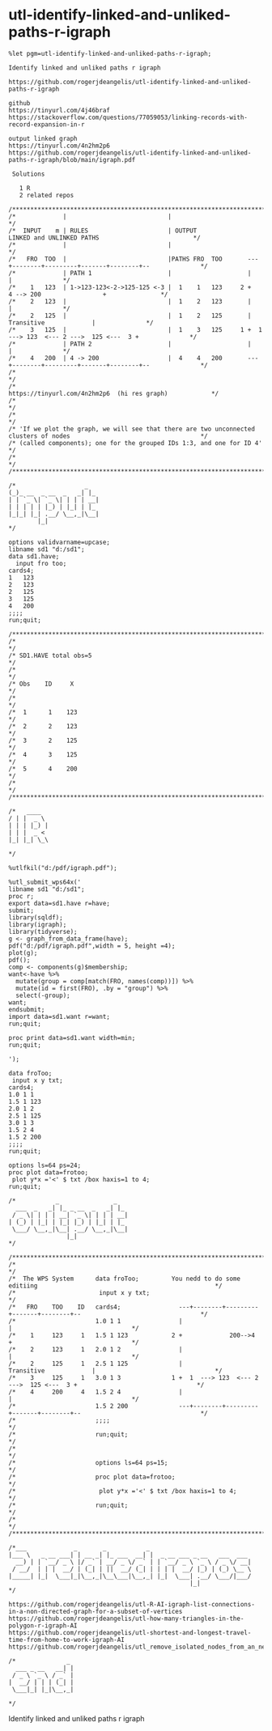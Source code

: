 # utl-identify-linked-and-unliked-paths-r-igraph
    %let pgm=utl-identify-linked-and-unliked-paths-r-igraph;

    Identify linked and unliked paths r igraph

    https://github.com/rogerjdeangelis/utl-identify-linked-and-unliked-paths-r-igraph

    github
    https://tinyurl.com/4j46braf
    https://stackoverflow.com/questions/77059053/linking-records-with-record-expansion-in-r

    output linked graph
    https://tinyurl.com/4n2hm2p6
    https://github.com/rogerjdeangelis/utl-identify-linked-and-unliked-paths-r-igraph/blob/main/igraph.pdf

     Solutions

       1 R
       2 related repos

    /**************************************************************************************************************************/
    /*             |                            |                                                                             */
    /*  INPUT    m | RULES                      | OUTPUT                   LINKED and UNLINKED PATHS                          */
    /*             |                            |                                                                             */
    /*   FRO  TOO  |                            |PATHS FRO  TOO       ---+--------+---------+-------+--------+--              */
    /*             | PATH 1                     |                     |                                        |              */
    /*    1   123  | 1->123-123<-2->125-125 <-3 |  1    1   123     2 +             4 --> 200                 +               */
    /*    2   123  |                            |  1    2   123       |                                        |              */
    /*    2   125  |                            |  1    2   125       |                 Transitive             |              */
    /*    3   125  |                            |  1    3   125     1 +  1  ---> 123  <--- 2 --->  125 <---  3 +              */
    /*             | PATH 2                     |                     |                                        |              */
    /*    4   200  | 4 -> 200                   |  4    4   200       ---+--------+---------+-------+--------+--              */
    /*                                                                                                                        */
    /*                                                                https://tinyurl.com/4n2hm2p6  (hi res graph)            */
    /*                                                                                                                        */
    /*                                                                                                                        */
    /* 'If we plot the graph, we will see that there are two unconnected clusters of nodes                                    */
    /* (called components); one for the grouped IDs 1:3, and one for ID 4'                                                    */
    /*                                                                                                                        */
    /**************************************************************************************************************************/

    /*                   _
    (_)_ __  _ __  _   _| |_
    | | `_ \| `_ \| | | | __|
    | | | | | |_) | |_| | |_
    |_|_| |_| .__/ \__,_|\__|
            |_|
    */

    options validvarname=upcase;
    libname sd1 "d:/sd1";
    data sd1.have;
      input fro too;
    cards4;
    1   123
    2   123
    2   125
    3   125
    4   200
    ;;;;
    run;quit;

    /**************************************************************************************************************************/
    /*                                                                                                                        */
    /* SD1.HAVE total obs=5                                                                                                   */
    /*                                                                                                                        */
    /* Obs    ID     X                                                                                                        */
    /*                                                                                                                        */
    /*  1      1    123                                                                                                       */
    /*  2      2    123                                                                                                       */
    /*  3      2    125                                                                                                       */
    /*  4      3    125                                                                                                       */
    /*  5      4    200                                                                                                       */
    /*                                                                                                                        */
    /**************************************************************************************************************************/

    /*   ____
    / | |  _ \
    | | | |_) |
    | | |  _ <
    |_| |_| \_\

    */

    %utlfkil("d:/pdf/igraph.pdf");

    %utl_submit_wps64x('
    libname sd1 "d:/sd1";
    proc r;
    export data=sd1.have r=have;
    submit;
    library(sqldf);
    library(igraph);
    library(tidyverse);
    g <- graph_from_data_frame(have);
    pdf("d:/pdf/igraph.pdf",width = 5, height =4);
    plot(g);
    pdf();
    comp <- components(g)$membership;
    want<-have %>%
      mutate(group = comp[match(FRO, names(comp))]) %>%
      mutate(id = first(FRO), .by = "group") %>%
      select(-group);
    want;
    endsubmit;
    import data=sd1.want r=want;
    run;quit;

    proc print data=sd1.want width=min;
    run;quit;

    ');

    data froToo;
     input x y txt;
    cards4;
    1.0 1 1
    1.5 1 123
    2.0 1 2
    2.5 1 125
    3.0 1 3
    1.5 2 4
    1.5 2 200
    ;;;;
    run;quit;

    options ls=64 ps=24;
    proc plot data=frotoo;
     plot y*x ='<' $ txt /box haxis=1 to 4;
    run;quit;

    /*           _               _
      ___  _   _| |_ _ __  _   _| |_
     / _ \| | | | __| `_ \| | | | __|
    | (_) | |_| | |_| |_) | |_| | |_
     \___/ \__,_|\__| .__/ \__,_|\__|
                    |_|
    */

    /**************************************************************************************************************************/
    /*                                                                                                                        */
    /*  The WPS System      data froToo;         You nedd to do some editiing                                                 */
    /*                       input x y txt;                                                                                   */
    /*   FRO    TOO    ID   cards4;                ---+--------+---------+-------+--------+--                                 */
    /*                      1.0 1 1                |                                        |                                 */
    /*    1     123     1   1.5 1 123            2 +             200-->4                    +                                 */
    /*    2     123     1   2.0 1 2                |                                        |                                 */
    /*    2     125     1   2.5 1 125              |                 Transitive             |                                 */
    /*    3     125     1   3.0 1 3              1 +  1  ---> 123  <--- 2 --->  125 <---  3 +                                 */
    /*    4     200     4   1.5 2 4                |                                        |                                 */
    /*                      1.5 2 200              ---+--------+---------+-------+--------+--                                 */
    /*                      ;;;;                                                                                              */
    /*                      run;quit;                                                                                         */
    /*                                                                                                                        */
    /*                      options ls=64 ps=15;                                                                              */
    /*                      proc plot data=frotoo;                                                                            */
    /*                       plot y*x ='<' $ txt /box haxis=1 to 4;                                                           */
    /*                      run;quit;                                                                                         */
    /*                                                                                                                        */
    /**************************************************************************************************************************/

    /*___             _       _           _
    |___ \   _ __ ___| | __ _| |_ ___  __| |  _ __ ___ _ __   ___  ___
      __) | | `__/ _ \ |/ _` | __/ _ \/ _` | | `__/ _ \ `_ \ / _ \/ __|
     / __/  | | |  __/ | (_| | ||  __/ (_| | | | |  __/ |_) | (_) \__ \
    |_____| |_|  \___|_|\__,_|\__\___|\__,_| |_|  \___| .__/ \___/|___/
                                                      |_|
    */

    https://github.com/rogerjdeangelis/utl-R-AI-igraph-list-connections-in-a-non-directed-graph-for-a-subset-of-vertices
    https://github.com/rogerjdeangelis/utl-how-many-triangles-in-the-polygon-r-igraph-AI
    https://github.com/rogerjdeangelis/utl-shortest-and-longest-travel-time-from-home-to-work-igraph-AI
    https://github.com/rogerjdeangelis/utl_remove_isolated_nodes_from_an_network_r_igraph

    /*              _
      ___ _ __   __| |
     / _ \ `_ \ / _` |
    |  __/ | | | (_| |
     \___|_| |_|\__,_|

    */
Identify linked and unliked paths r igraph  
